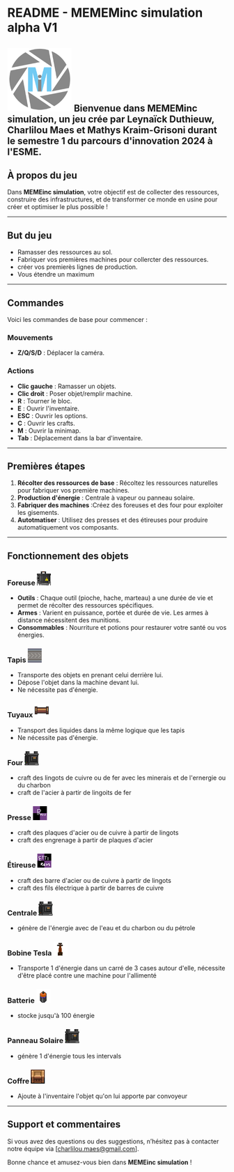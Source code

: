 # README - MEMEMinc simulation alpha V1

![Logo MEMEInc](assets/image.png)
Bienvenue dans **MEMEMinc simulation**, un jeu crée par Leynaïck Duthieuw, Charlilou Maes et Mathys Kraim-Grisoni durant le semestre 1 du parcours d'innovation 2024 à l'ESME.
---

## À propos du jeu

Dans **MEMEinc simulation**, votre objectif est de collecter des ressources, construire des infrastructures, et de transformer ce monde en usine pour créer et optimiser le plus possible !

---

## But du jeu

- Ramasser des ressources au sol.
- Fabriquer vos premières machines pour collercter des ressources.
- créer vos premierès lignes de production.
- Vous étendre un maximum

---

## Commandes

Voici les commandes de base pour commencer :

### Mouvements
- **Z/Q/S/D** : Déplacer la caméra.

### Actions
- **Clic gauche** : Ramasser un objets.
- **Clic droit** : Poser objet/remplir machine.
- **R** : Tourner le bloc.
- **E** : Ouvrir l'inventaire.
- **ESC** : Ouvrir les options.
- **C** : Ouvrir les crafts.
- **M** : Ouvrir la minimap.
- **Tab** : Déplacement dans la bar d'inventaire.

---

## Premières étapes

1. **Récolter des ressources de base** : Récoltez les ressources naturelles pour fabriquer vos première machines.
2. **Production d'énergie** : Centrale à vapeur ou panneau solaire.
3. **Fabriquer des machines** :Créez des foreuses et des four pour exploiter les gisements.
4. **Autotmatiser** : Utilisez des presses et des étireuses pour produire automatiquement vos composants.


---

## Fonctionnement des objets

### Foreuse   ![PNG foreuse](assets/drill.png)
- **Outils** : Chaque outil (pioche, hache, marteau) a une durée de vie et permet de récolter des ressources spécifiques.
- **Armes** : Varient en puissance, portée et durée de vie. Les armes à distance nécessitent des munitions.
- **Consommables** : Nourriture et potions pour restaurer votre santé ou vos énergies.

### Tapis   ![PNG tapis](assets/conveyor.png)
- Transporte des objets en prenant celui derrière lui.
- Dépose l'objet dans la machine devant lui.
- Ne nécessite pas d'énergie.

### Tuyaux   ![PNG tuyaux](assets/pipe.png)
- Transport des liquides dans la même logique que les tapis
- Ne nécessite pas d'énergie.

### Four   ![PNG four](assets/furnace.png)
- craft des lingots de cuivre ou de fer avec les minerais et de l'ernergie ou du charbon
- craft de l'acier à partir de lingoits de fer

### Presse   ![PNG presse](assets/presse_hydrau_texture.png)
- craft des plaques d'acier ou de cuivre à partir de lingots
- craft des engrenage à partir de plaques d'acier

### Étireuse   ![PNG étireuse](assets/etireuse_texture.png)
- craft des barre d'acier ou de cuivre à partir de lingots
- craft des fils électrique à partir de barres de cuivre

### Centrale   ![PNG centrale](assets/furnace.png)
- génère de l'énergie avec de l'eau et du charbon ou du pétrole

### Bobine Tesla  ![PNG bobine tesla](assets/coil.png)
- Transporte 1 d'énergie dans un carré de 3 cases autour d'elle, nécessite d'être placé contre une machine pour l'allimenté

### Batterie  ![PNG batterie](assets/battery.png)
- stocke jusqu'à 100 énergie

### Panneau Solaire  ![PNG panneau solaire](assets/furnace.png)
- génère 1 d'énergie tous les intervals

### Coffre ![PNG coffre](assets/crate.png)
- Ajoute à l'inventaire l'objet qu'on lui apporte par convoyeur

---

## Support et commentaires

Si vous avez des questions ou des suggestions, n’hésitez pas à contacter notre équipe via [charlilou.maes@gmail.com].

Bonne chance et amusez-vous bien dans **MEMEinc simulation** !

